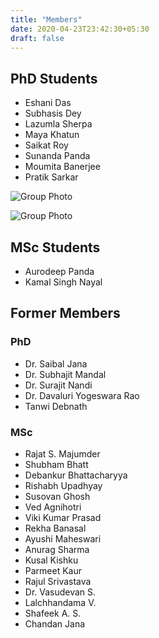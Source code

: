 ```yaml
---
title: "Members"
date: 2020-04-23T23:42:30+05:30
draft: false
---
```


## PhD Students

*   Eshani Das
*   Subhasis Dey
*   Lazumla Sherpa
*   Maya Khatun
*   Saikat Roy
*   Sunanda Panda
*   Moumita Banerjee
*   Pratik Sarkar

![Group Photo](http://chemistry.iitkgp.ac.in/~anoop/images/Group_photo_2.jpg)

![Group Photo](http://chemistry.iitkgp.ac.in/~anoop/images/group.jpg)

## MSc Students

*   Aurodeep Panda
*   Kamal Singh Nayal

## Former Members

### PhD

*   Dr. Saibal Jana
*   Dr. Subhajit Mandal
*   Dr. Surajit Nandi
*   Dr. Davaluri Yogeswara Rao
*   Tanwi Debnath

### MSc

*   Rajat S. Majumder
*   Shubham Bhatt
*   Debankur Bhattacharyya
*   Rishabh Upadhyay
*   Susovan Ghosh
*   Ved Agnihotri
*   Viki Kumar Prasad
*   Rekha Banasal
*   Ayushi Maheswari
*   Anurag Sharma
*   Kusal Kishku
*   Parmeet Kaur
*   Rajul Srivastava
*   Dr. Vasudevan S.
*   Lalchhandama V.
*   Shafeek A. S.
*   Chandan Jana
